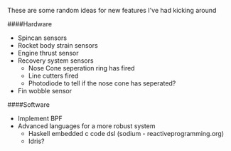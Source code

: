 These are some random ideas for new features I've had kicking around

####Hardware
 - Spincan sensors
 - Rocket body strain sensors
 - Engine thrust sensor
 - Recovery system sensors
   - Nose Cone seperation ring has fired
   - Line cutters fired
   - Photodiode to tell if the nose cone has seperated?
 - Fin wobble sensor

####Software
 - Implement BPF
 - Advanced languages for a more robust system
   - Haskell embedded c code dsl (sodium - reactiveprogramming.org)
   - Idris?
